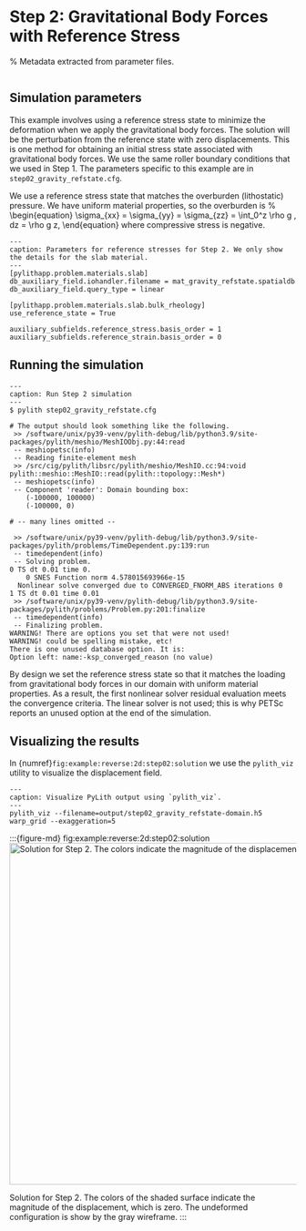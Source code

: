 # Step 2: Gravitational Body Forces with Reference Stress

% Metadata extracted from parameter files.
```{include} step02_gravity_refstate-synopsis.md
```

## Simulation parameters

This example involves using a reference stress state to minimize the deformation when we apply the gravitational body forces.
The solution will be the perturbation from the reference state with zero displacements.
This is one method for obtaining an initial stress state associated with gravitational body forces.
We use the same roller boundary conditions that we used in Step 1.
The parameters specific to this example are in `step02_gravity_refstate.cfg`.

We use a reference stress state that matches the overburden (lithostatic) pressure.
We have uniform material properties, so the overburden is
%
\begin{equation}
\sigma_{xx} = \sigma_{yy} = \sigma_{zz} = \int_0^z \rho g \, dz = \rho g z,
\end{equation}
where compressive stress is negative.

```{code-block} cfg
---
caption: Parameters for reference stresses for Step 2. We only show the details for the slab material.
---
[pylithapp.problem.materials.slab]
db_auxiliary_field.iohandler.filename = mat_gravity_refstate.spatialdb
db_auxiliary_field.query_type = linear

[pylithapp.problem.materials.slab.bulk_rheology]
use_reference_state = True

auxiliary_subfields.reference_stress.basis_order = 1
auxiliary_subfields.reference_strain.basis_order = 0
```

## Running the simulation

```{code-block} console
---
caption: Run Step 2 simulation
---
$ pylith step02_gravity_refstate.cfg

# The output should look something like the following.
 >> /software/unix/py39-venv/pylith-debug/lib/python3.9/site-packages/pylith/meshio/MeshIOObj.py:44:read
 -- meshiopetsc(info)
 -- Reading finite-element mesh
 >> /src/cig/pylith/libsrc/pylith/meshio/MeshIO.cc:94:void pylith::meshio::MeshIO::read(pylith::topology::Mesh*)
 -- meshiopetsc(info)
 -- Component 'reader': Domain bounding box:
    (-100000, 100000)
    (-100000, 0)

# -- many lines omitted --

 >> /software/unix/py39-venv/pylith-debug/lib/python3.9/site-packages/pylith/problems/TimeDependent.py:139:run
 -- timedependent(info)
 -- Solving problem.
0 TS dt 0.01 time 0.
    0 SNES Function norm 4.578015693966e-15 
  Nonlinear solve converged due to CONVERGED_FNORM_ABS iterations 0
1 TS dt 0.01 time 0.01
 >> /software/unix/py39-venv/pylith-debug/lib/python3.9/site-packages/pylith/problems/Problem.py:201:finalize
 -- timedependent(info)
 -- Finalizing problem.
WARNING! There are options you set that were not used!
WARNING! could be spelling mistake, etc!
There is one unused database option. It is:
Option left: name:-ksp_converged_reason (no value)
```

By design we set the reference stress state so that it matches the loading from gravitational body forces in our domain with uniform material properties.
As a result, the first nonlinear solver residual evaluation meets the convergence criteria.
The linear solver is not used; this is why PETSc reports an unused option at the end of the simulation.

## Visualizing the results

In {numref}`fig:example:reverse:2d:step02:solution` we use the `pylith_viz` utility to visualize the displacement field.

```{code-block} console
---
caption: Visualize PyLith output using `pylith_viz`.
---
pylith_viz --filename=output/step02_gravity_refstate-domain.h5 warp_grid --exaggeration=5
```

:::{figure-md} fig:example:reverse:2d:step02:solution
<img src="figs/step02-solution.*" alt="Solution for Step 2. The colors indicate the magnitude of the displacement." width="600px"/>

Solution for Step 2.
The colors of the shaded surface indicate the magnitude of the displacement, which is zero.
The undeformed configuration is show by the gray wireframe.
:::
